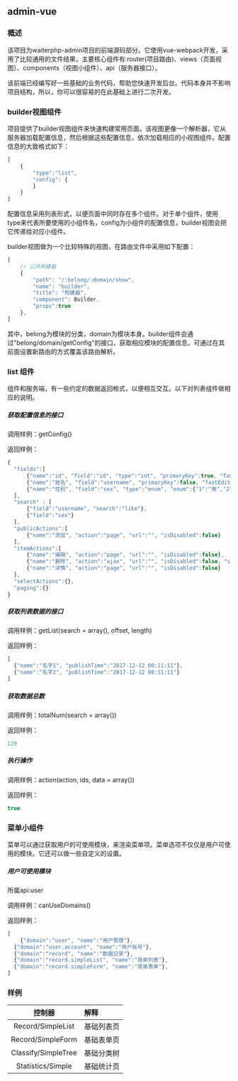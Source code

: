 ## admin-vue

### 概述
该项目为waiterphp-admin项目的前端源码部分。它使用vue-webpack开发，采用了比较通用的文件结果，主要核心组件有:router(项目路由)、views（页面视图）、components（视图小组件）、api（服务器接口）。

该前端已经编写好一些基础的业务代码，帮助您快速开发后台。代码本身并不影响项目结构，所以，你可以很容易的在此基础上进行二次开发。

### builder视图组件
项目提供了builder视图组件来快速构建常用页面。该视图更像一个解析器，它从服务器加载配置信息，然后根据这些配置信息，依次加载相应的小视图组件。配置信息的大致格式如下：

```javascript
[
    {
        "type":"list",
        "config": {
        }
    }
]
```
配置信息采用列表形式，以便页面中同时存在多个组件。对于单个组件，使用type来代表所要使用的小组件名，config为小组件的配置信息，builder视图会把它传递给对应小组件。

builder视图做为一个比较特殊的视图，在路由文件中采用如下配置：

```javascript
[
    // 公共构建器
    {
        "path": "/:belong/:domain/show",
        "name": "builder",
        "title": "构建器",
        "component": Builder,
        "props":true
    },
]

```

其中，belong为模块的分类，domain为模块本身。builder组件会通过"belong/domain/getConfig"的接口，获取相应模块的配置信息。可通过在其前面设置新路由的方式覆盖该路由解析。


### list 组件
组件和服务端，有一些约定的数据返回格式，以便相互交互。以下对列表组件做相应的说明。

##### 获取配置信息的接口

调用样例：getConfig()

返回样例：
``` javascript
{
  "fields":[
      {"name":"id", "field":"id", "type":"int", "primaryKey":true, "fastEdit":false},
      {"name":"姓名", "field":"username", "primaryKey":false, "fastEdit":true},
      {"name":"性别", "field":"sex", "type":"enum", "enum":{"1":"男","2":"女"}}
  ],
  "search" : [
      {"field":"username", "search":"like"},
      {"field":"sex"}
  ],
  "publicActions":[
      {"name":"添加", "action":"page", "url":"", "isDisabled":false}
  ],
  "itemActions":[
      {"name":"编辑", "action":"page", "url":"", "isDisabled":false},
      {"name":"删除", "action":"ajax", "url":"", "isDisabled":false, "confirm":true},
      {"name":"详情", "action":"page", "url":"", "isDisabled":false}
  ],
  "selectActions":{},
  "paging":{}
}
```

##### 获取列表数据的接口
调用样例：getList(search = array(), offset, length)

返回样例：

```javascript
[
  {"name":"名字1", "publishTime":"2017-12-12 00:11:11"},
  {"name":"名字2", "publishTime":"2017-12-12 00:11:11"}
]
```

##### 获取数据总数
调用样例：totalNum(search = array())

返回样例：

```javascript
129
```

##### 执行操作
调用样例：action(action, ids, data = array())

返回样例：

```javascript
true
```

### 菜单小组件

菜单可以通过获取用户的可使用模块，来渲染菜单项。菜单选项不仅仅是用户可使用的模块。它还可以做一些自定义的设置。

##### 用户可使用模块
所属api:user

调用样例：canUseDomains()

返回样例：

```javascript
[
	{"domain":"user", "name":"用户管理"},
  {"domain":"user.account", "name":"用户账号"},
  {"domain":"record", "name":"数据记录"},
  {"domain":"record.simpleList", "name":"简单列表"},
  {"domain":"record.simpleForm", "name":"简单表单"},
]
```

### 样例

|控制器|解释|
|:---:|:--|
|Record/SimpleList|基础列表页|
|Record/SimpleForm|基础表单页|
|Classify/SimpleTree|基础分类树|
|Statistics/Simple|基础统计页|
